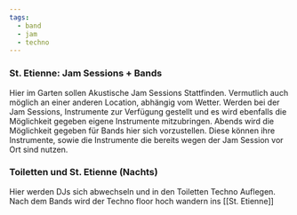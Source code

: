 ```yaml
---
tags:
  - band
  - jam
  - techno
---
```

### St. Etienne: Jam Sessions + Bands
Hier im Garten sollen Akustische Jam Sessions Stattfinden. Vermutlich auch möglich an einer anderen Location, abhängig vom Wetter. Werden bei der Jam Sessions, Instrumente zur Verfügung gestellt und es wird ebenfalls die Möglichkeit gegeben eigene Instrumente mitzubringen. Abends wird die Möglichkeit gegeben für Bands hier sich vorzustellen. Diese können ihre Instrumente, sowie die Instrumente die bereits wegen der Jam Session vor Ort sind nutzen.

### Toiletten und St. Etienne (Nachts)
Hier werden DJs sich abwechseln und in den Toiletten Techno Auflegen. Nach dem Bands wird der Techno floor hoch wandern ins [[St. Etienne]]